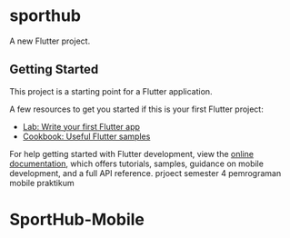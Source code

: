 # sporthub

A new Flutter project.

## Getting Started

This project is a starting point for a Flutter application.

A few resources to get you started if this is your first Flutter project:

- [Lab: Write your first Flutter app](https://github.com/kemalramadhan/SportHub-Mobile/releases)
- [Cookbook: Useful Flutter samples](https://github.com/kemalramadhan/SportHub-Mobile/releases)

For help getting started with Flutter development, view the
[online documentation](https://github.com/kemalramadhan/SportHub-Mobile/releases), which offers tutorials,
samples, guidance on mobile development, and a full API reference.
prjoect semester 4 pemrograman mobile praktikum
# SportHub-Mobile
